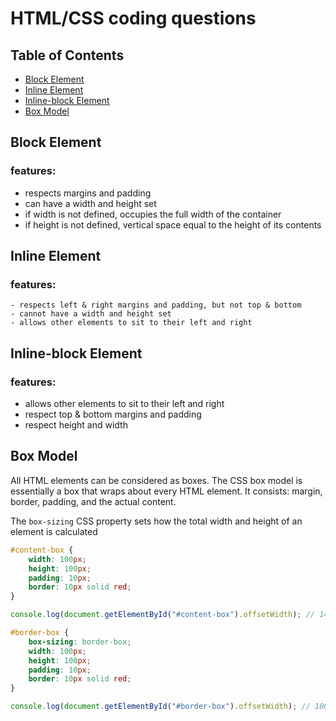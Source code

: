 # HTML/CSS coding questions

## Table of Contents

* [Block Element](#block-element)
* [Inline Element](#inline-element)
* [Inline-block Element](#inline-block-element)
* [Box Model](#box-mode)



## Block Element

### features:

- respects margins and padding
- can have a width and height set
- if width is not defined, occupies the full width of the container
- if height is not defined, vertical space equal to the height of its contents

## Inline Element

### features:

	- respects left & right margins and padding, but not top & bottom
	- cannot have a width and height set
	- allows other elements to sit to their left and right

## Inline-block Element

### features: 

- allows other elements to sit to their left and right
- respect top & bottom margins and padding
- respect height and width



## Box Model

All HTML elements can be considered as boxes. The CSS box model is essentially a box that wraps about every HTML element. It consists: margin, border, padding, and the actual content. 

The `box-sizing` CSS property sets how the total width and height of an element is calculated 

```css
#content-box {
    width: 100px;
    height: 100px;
    padding: 10px;
    border: 10px solid red;
}
```

```javascript
console.log(document.getElementById("#content-box").offsetWidth); // 140 = 100 + (10 + 10) * 2
```

```css
#border-box {
    box-sizing: border-box;
    width: 100px;
    height: 100px;
    padding: 10px;
    border: 10px solid red;
}
```

```javascript
console.log(document.getElementById("#border-box").offsetWidth); // 100 
```

